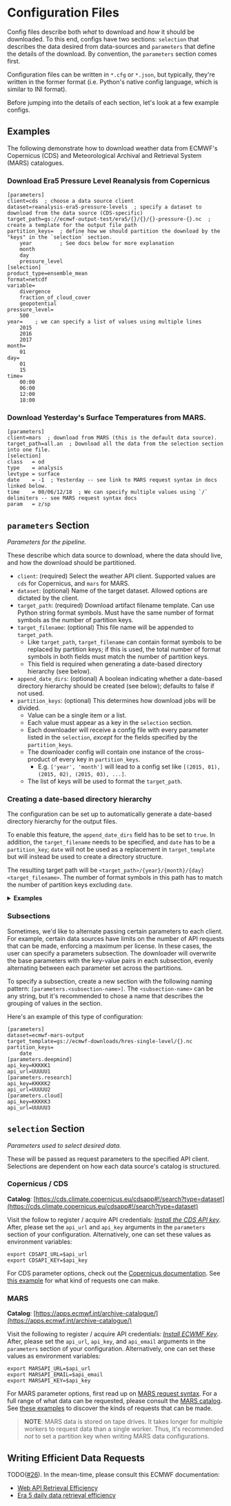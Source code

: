# Configuration Files

Config files describe both _what_ to download and _how_ it should be downloaded. To this end, configs have two sections:
`selection` that describes the data desired from data-sources and `parameters` that define the details of the download.
By convention, the `parameters` section comes first.

Configuration files can be written in `*.cfg` or `*.json`, but typically, they're written in the former format (i.e.
Python's native config language, which is similar to INI format).

Before jumping into the details of each section, let's look at a few example configs.

## Examples

The following demonstrate how to download weather data from ECMWF's Copernicus (CDS) and Meteorological Archival and
Retrieval System (MARS) catalogues.

### Download Era5 Pressure Level Reanalysis from Copernicus

```
[parameters]
client=cds  ; choose a data source client
dataset=reanalysis-era5-pressure-levels  ; specify a dataset to download from the data source (CDS-specific)
target_path=gs://ecmwf-output-test/era5/{}/{}/{}-pressure-{}.nc  ; create a template for the output file path
partition_keys=  ; define how we should partition the download by the "keys" in the `selection` section.
    year         ; See docs below for more explanation
    month
    day
    pressure_level
[selection]
product_type=ensemble_mean
format=netcdf
variable=
    divergence
    fraction_of_cloud_cover
    geopotential
pressure_level=
    500
year=    ; we can specify a list of values using multiple lines
    2015
    2016
    2017
month=
    01
day=
    01
    15
time=
    00:00
    06:00
    12:00
    18:00
```

### Download Yesterday's Surface Temperatures from MARS.

```
[parameters]
client=mars  ; download from MARS (this is the default data source).
target_path=all.an  ; Download all the data from the selection section into one file.
[selection]
class   = od
type    = analysis
levtype = surface
date    = -1  ; Yesterday -- see link to MARS request syntax in docs linked below.
time    = 00/06/12/18  ; We can specify multiple values using `/` delimiters -- see MARS request syntax docs
param   = z/sp
```

## `parameters` Section

_Parameters for the pipeline._

These describe which data source to download, where the data should live, and how the download should be partitioned.

* `client`: (required) Select the weather API client. Supported values are `cds` for Copernicus, and `mars` for MARS.
* `dataset`: (optional) Name of the target dataset. Allowed options are dictated by the client.
* `target_path`: (required) Download artifact filename template. Can use Python string format symbols. Must have the
  same number of format symbols as the number of partition keys.
* `target_filename`: (optional) This file name will be appended to `target_path`.
    * Like `target_path`, `target_filename` can contain format symbols to be replaced by partition keys; if this is
      used, the total number of format symbols in both fields must match the number of partition keys.
    * This field is required when generating a date-based directory hierarchy (see below).
* `append_date_dirs`: (optional) A boolean indicating whether a date-based directory hierarchy should be created (see
  below); defaults to false if not used.
* `partition_keys`: (optional) This determines how download jobs will be divided.
    * Value can be a single item or a list.
    * Each value must appear as a key in the `selection` section.
    * Each downloader will receive a config file with every parameter listed in the `selection`, _except_ for the fields
      specified by the `partition_keys`.
    * The downloader config will contain one instance of the cross-product of every key in `partition_keys`.
        * E.g. `['year', 'month']` will lead to a config set like `[(2015, 01), (2015, 02), (2015, 03), ...]`.
    * The list of keys will be used to format the `target_path`.

### Creating a date-based directory hierarchy

The configuration can be set up to automatically generate a date-based directory hierarchy for the output files.

To enable this feature, the `append_date_dirs` field has to be set to `true`. In addition, the `target_filename` needs
to be specified, and `date` has to be a `partition_key`;
`date` will not be used as a replacement in `target_template` but will instead be used to create a directory structure.

The resulting target path will be `<target_path>/{year}/{month}/{day}<target_filename>`. The number of format symbols in
this path has to match the number of partition keys excluding `date`.

<details>
<summary><strong>Examples</strong></summary>

Below are more examples of how to use `target_path`, `target_filename`, and `append_date_dirs`.

Note that any parameters that are not relevant to the target path have been omitted.

```
[parameters]
target_filename=.nc
target_path=gs://ecmwf-output-test/era5/
append_date_dirs=true
partition_keys=
     date
[selection]
date=2017-01-01/to/2017-01-02
```

will create  
`gs://ecmwf-output-test/era5/2017/01/01.nc` and  
`gs://ecmwf-output-test/era5/2017/01/02.nc`.

```
[parameters]
target_filename=-pressure-{}.nc
target_path=gs://ecmwf-output-test/era5/
append_date_dirs=true
partition_keys=
     date
     pressure_level
[selection]
pressure_level=
    500
date=2017-01-01/to/2017-01-02
```

will create  
`gs://ecmwf-output-test/era5/2017/01/01-pressure-500.nc` and   
`gs://ecmwf-output-test/era5/2017/01/02-pressure-500.nc`.

```
[parameters]
target_filename=.nc
target_path=gs://ecmwf-output-test/pressure-{}/era5/
append_date_dirs=true
partition_keys=
     date
     pressure_level
[selection]
pressure_level=
    500
date=2017-01-01/to/2017-01-02
```

will create  
`gs://ecmwf-output-test/pressure-500/era5/2017/01/01.nc` and  
`gs://ecmwf-output-test/pressure-500/era5/2017/01/02.nc`.

The above example also illustrates how to create a directory structure based on partition keys, even without using the
date-based creation:

```
[parameters]
target_path=gs://ecmwf-output-test/era5/{}/{}/{}-pressure-{}.nc
partition_keys=
    year
    month
    day
    pressure_level
[selection]
pressure_level=
    500
year=
    2017
month=
    01
day=
    01
    02
```

will create  
`gs://ecmwf-output-test/era5/2017/01/01-pressure-500.nc` and  
`gs://ecmwf-output-test/era5/2017/01/02-pressure-500.nc`.

</details>

### Subsections

Sometimes, we'd like to alternate passing certain parameters to each client. For example, certain data sources have
limits on the number of API requests that can be made, enforcing a maximum per license. In these cases, the user can
specify a parameters subsection. The downloader will overwrite the base parameters with the key-value pairs in each
subsection, evenly alternating between each parameter set across the partitions.

To specify a subsection, create a new section with the following naming pattern: `[parameters.<subsection-name>]`.
The `<subsection-name>` can be any string, but it's recommended to chose a name that describes the grouping of values in
the section.

Here's an example of this type of configuration:

```
[parameters]
dataset=ecmwf-mars-output
target_template=gs://ecmwf-downloads/hres-single-level/{}.nc
partition_keys=
    date
[parameters.deepmind]
api_key=KKKKK1
api_url=UUUUU1
[parameters.research]
api_key=KKKKK2
api_url=UUUUU2
[parameters.cloud]
api_key=KKKKK3
api_url=UUUUU3
```

## `selection` Section

_Parameters used to select desired data._

These will be passed as request parameters to the specified API client. Selections are dependent on how each data
source's catalog is structured.

### Copernicus / CDS

**Catalog**: [https://cds.climate.copernicus.eu/cdsapp#!/search?type=dataset](https://cds.climate.copernicus.eu/cdsapp#!/search?type=dataset)

Visit the follow to register / acquire API credentials:
_[Install the CDS API key](https://cds.climate.copernicus.eu/api-how-to#install-the-cds-api-key)_. After, please set
the `api_url` and `api_key` arguments in the `parameters` section of your configuration. Alternatively, one can set
these values as environment variables:

```shell
export CDSAPI_URL=$api_url
export CDSAPI_KEY=$api_key
```

For CDS parameter options, check out
the [Copernicus documentation](https://cds.climate.copernicus.eu/cdsapp#!/search?type=dataset).
See [this example](https://cds.climate.copernicus.eu/cdsapp#!/dataset/reanalysis-era5-pressure-levels?tab=form)
for what kind of requests one can make.

### MARS

**Catalog**: [https://apps.ecmwf.int/archive-catalogue/](https://apps.ecmwf.int/archive-catalogue/)

Visit the following to register / acquire API credentials:
_[Install ECWMF Key](https://confluence.ecmwf.int/display/WEBAPI/Access+MARS#AccessMARS-key)_. After, please set
the `api_url`, `api_key`, and `api_email` arguments in the `parameters` section of your configuration. Alternatively,
one can set these values as environment variables:

```shell
export MARSAPI_URL=$api_url
export MARSAPI_EMAIL=$api_email
export MARSAPI_KEY=$api_key
```

For MARS parameter options, first read up on
[MARS request syntax](https://confluence.ecmwf.int/display/WEBAPI/Brief+MARS+request+syntax). For a full range of what
data can be requested, please consult the [MARS catalog](https://apps.ecmwf.int/archive-catalogue/).
See [these examples](https://confluence.ecmwf.int/display/UDOC/MARS+example+requests)
to discover the kinds of requests that can be made.

> **NOTE**: MARS data is stored on tape drives. It takes longer for multiple workers to request data than a single
> worker. Thus, it's recommended _not_ to set a partition key when writing MARS data configurations.

## Writing Efficient Data Requests

TODO([#26](https://github.com/googlestaging/weather-tools/issues/26)). In the mean-time, please consult this ECMWF 
documentation: 
* [Web API Retrieval Efficiency](https://confluence.ecmwf.int/display/WEBAPI/Retrieval+efficiency)
* [Era 5 daily data retrieval efficiency](https://confluence.ecmwf.int/display/WEBAPI/ERA5+daily+retrieval+efficiency)